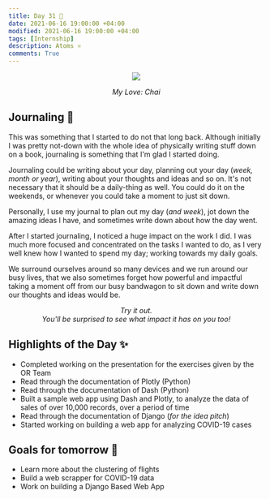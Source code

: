 ```yaml
---
title: Day 31 🏮
date: 2021-06-16 19:00:00 +04:00
modified: 2021-06-16 19:00:00 +04:00
tags: [Internship]
description: Atoms ⚛️
comments: True
---
```


<div align='center'>
 <img src='https://i.postimg.cc/HxCCZtwg/20210528-174412.jpg'/>
 <p>
   <em>My Love: Chai</em>
 </p>
</div>   

## Journaling 📔

This was something that I started to do not that long back. Although initially I was pretty not-down with the whole idea of physically writing stuff down on a book, journaling is something that I'm glad I started doing.

Journaling could be writing about your day, planning out your day (*week, month or year*), writing about your thoughts and ideas and so on. It's not necessary that it should be a daily-thing as well. You could do it on the weekends, or whenever you could take a moment to just sit down.

Personally, I use my journal to plan out my day (*and week*), jot down the amazing ideas I have, and sometimes write down about how the day went. 

After I started journaling, I noticed a huge impact on the work I did. I was much more focused and concentrated on the tasks I wanted to do, as I very well knew how I wanted to spend my day; working towards my daily goals.

We surround ourselves around so many devices and we run around our busy lives, that we also sometimes forget how powerful and impactful taking a moment off from our busy bandwagon to sit down and write down our thoughts and ideas would be. 

<p align='center'>
  <em>Try it out. 
    <br>
    You'll be surprised to see what impact it has on you too!
  </em>
</p>



## Highlights of the Day ✨
- Completed working on the presentation for the exercises given by the OR Team
- Read through the documentation of Plotly (Python)
- Read through the documentation of Dash (Python)
- Built a sample web app using Dash and Plotly, to analyze the data of sales of over 10,000 records, over a period of time
- Read through the documentation of Django (*for the idea pitch*)
- Started working on building a web app for analyzing COVID-19 cases

## Goals for tomorrow 📝
- Learn more about the clustering of flights
- Build a web scrapper for COVID-19 data
- Work on building a Django Based Web App
 
